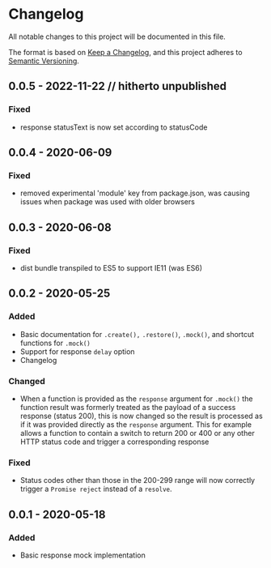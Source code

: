 # Changelog

All notable changes to this project will be documented in this file.

The format is based on [Keep a Changelog](https://keepachangelog.com/en/1.0.0/),
and this project adheres to [Semantic Versioning](https://semver.org/spec/v2.0.0.html).

## 0.0.5 - 2022-11-22 // hitherto unpublished

### Fixed

- response statusText is now set according to statusCode

## 0.0.4 - 2020-06-09

### Fixed

- removed experimental 'module' key from package.json, was causing issues when package was used with older browsers

## 0.0.3 - 2020-06-08

### Fixed

- dist bundle transpiled to ES5 to support IE11 (was ES6)

## 0.0.2 - 2020-05-25

### Added

- Basic documentation for `.create(),` `.restore()`, `.mock()`, and shortcut functions for `.mock()`
- Support for response `delay` option
- Changelog

### Changed

- When a function is provided as the `response` argument for `.mock()` the function result was formerly treated as the payload of a success response (status 200), this is now changed so the result is processed as if it was provided directly as the `response` argument. This for example allows a function to contain a switch to return 200 or 400 or any other HTTP status code and trigger a corresponding response

### Fixed

- Status codes other than those in the 200-299 range will now correctly trigger a `Promise reject` instead of a `resolve`.

## 0.0.1 - 2020-05-18

### Added

- Basic response mock implementation
